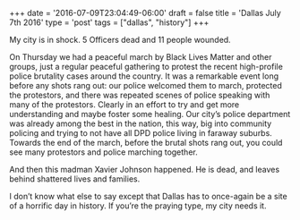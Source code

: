 +++
date = '2016-07-09T23:04:49-06:00'
draft = false
title = 'Dallas July 7th 2016'
type = 'post'
tags = ["dallas", "history"]
+++

My city is in shock. 5 Officers dead and 11 people wounded.<br />

On Thursday we had a peaceful march by Black Lives Matter and other groups, just a regular peaceful gathering to protest the recent high-profile police brutality cases around the country. It was a remarkable event long before any shots rang out: our police welcomed them to march, protected the protestors, and there was repeated scenes of police speaking with many of the protestors.  Clearly in an effort to try and get more understanding and maybe foster some healing. Our city’s police department was already among the best in the nation, this way, big into community policing and trying to not have all DPD police living in faraway suburbs.  Towards the end of the march, before the brutal shots rang out, you could see many protestors and police marching together.<br />

And then this madman Xavier Johnson happened. He is dead, and leaves behind shattered lives and families.<br />

I don’t know what else to say except that Dallas has to once-again be a site of a horrific day in history. If you’re the praying type, my city needs it.